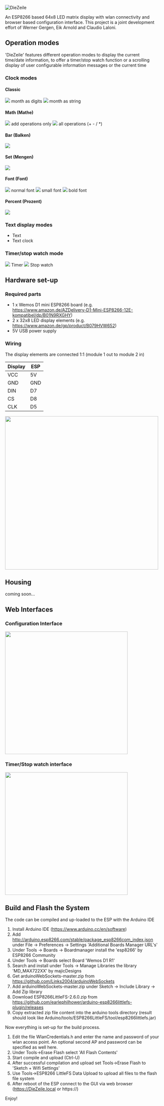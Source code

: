 ![DieZeile](/data/DieZeile.png?raw=true)

An ESP8266 based 64x8 LED matrix display with wlan connectivity and browser based configuration interface. This project is a joint development effort of Werner Gergen, Eik Arnold and Claudio Laloni.

<h2>Operation modes</h2>

'DieZeile' features different operation modes to display the current time/date information, to offer a timer/stop watch function or a scrolling display of user configurable information messages or the current time

<h3>Clock modes</h3>

<h4>Classic</h4>

![](/doc/Classic_digits.jpg?raw=true) month as digits
![](/doc/Classic_string.jpg?raw=true) month as string

<h4>Math (Mathe)</h4>

![](/doc/Mathe_add.jpg?raw=true) add operations only
![](/doc/Mathe_all.jpg?raw=true) all operations (+ - / *)

<h4>Bar (Balken)</h4>

![](/doc/Balken.jpg?raw=true) 

<h4>Set (Mengen)</h4>

![](/doc/Mengen.jpg?raw=true) 

<h4>Font (Font)</h4>

![](/doc/Font_normal.jpg?raw=true) normal font
![](/doc/Font_small.jpg?raw=true) small font
![](/doc/Font_bold.jpg?raw=true) bold font

<h4>Percent (Prozent)</h4>

![](/doc/Percent.jpg?raw=true) 

<h3>Text display modes</h3>

* Text
* Text clock

<h3>Timer/stop watch mode</h3>

![](/doc/Timer.jpg?raw=true) Timer
![](/doc/Stopwatch.jpg?raw=true) Stop watch

<h2>Hardware set-up</h2>

<h3>Required parts</h3>

* 1 x Wemos D1 mini ESP8266 board (e.g. https://www.amazon.de/AZDelivery-D1-Mini-ESP8266-12E-kompatibel/dp/B01N9RXGHY)
* 2 x 32x8 LED display elements (e.g. https://www.amazon.de/gp/product/B079HVW652)
* 5V USB power supply

<h3>Wiring</h3>

The display elements are connected 1:1 (module 1 out to module 2 in)

| Display |  ESP   |
|---------|--------|
| VCC     | 5V     |
| GND     | GND    |
| DIN     | D7     |
| CS      | D8     |
| CLK     | D5     |


<img src="/doc/HardwareSetup.jpg" width="500">

<h2>Housing</h2>
coming soon...

<h2>Web Interfaces</h2>

<h3>Configuration Interface</h3>

<img src="/doc/GUI_DieZeile.jpg" width="400">

<h3>Timer/Stop watch interface</h3>

<img src="/doc/GUI_timer.jpg" width="400">

<h2>Build and Flash the System</h2>
The code can be compiled and up-loaded to the ESP with the Arduino IDE 

1. Install Arduino IDE (https://www.arduino.cc/en/software)
2. Add http://arduino.esp8266.com/stable/package_esp8266com_index.json under File -> Preferences -> Settings 'Additional Boards Manager URL's'
3. Under Tools -> Boards -> Boardmanager install the 'esp8266' by ESP8266 Community
4. Under Tools -> Boards select Board 'Wemos D1 R1'
5. Search and install under Tools -> Manage Libraries the library 'MD_MAX722XX' by majicDesigns
6. Get arduinoWebSockets-master.zip from https://github.com/Links2004/arduinoWebSockets 
7. Add arduinoWebSockets-master.zip under Sketch -> Include Library -> Add Zip library
8. Download ESP8266LittleFS-2.6.0.zip from https://github.com/earlephilhower/arduino-esp8266littlefs-plugin/releases
9. Copy extracted zip file content into the arduino tools directory (result should look like Arduino/tools/ESP8266LittleFS/tool/esp8266littlefs.jar)

Now everything is set-up for the build process.

1. Edit the file WlanCredentials.h and enter the name and password of your wlan access point. An optional second AP and password can be specified as well here.
2. Under Tools->Erase Flash select 'All Flash Contents'
3. Start compile and upload (Ctrl-U)
4. After successful compilation and upload set Tools->Erase Flash to 'Sketch + Wifi Settings'
5. Use Tools->ESP8266 LittleFS Data Upload to upload all files to the flash file system
6. After reboot of the ESP connect to the GUI via web browser (https://DieZeile.local or https://<ip-address>)
  
Enjoy!
